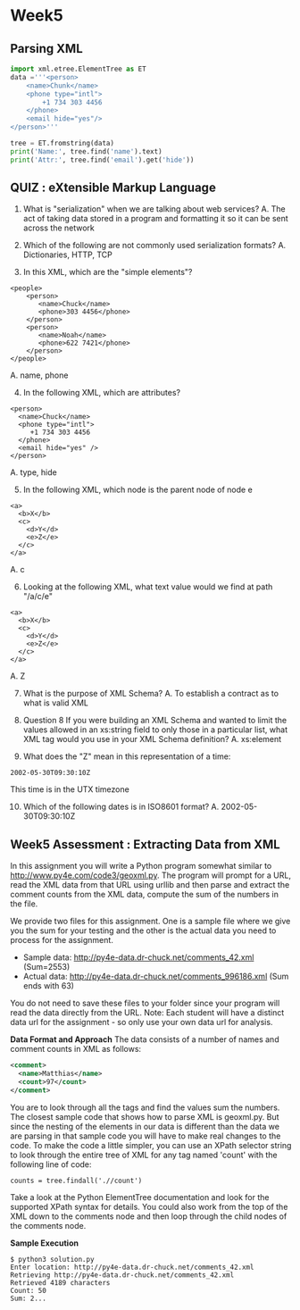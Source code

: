 #  Week5 

## Parsing XML
~~~python
import xml.etree.ElementTree as ET
data ='''<person>
    <name>Chunk</name>
    <phone type="intl">
        +1 734 303 4456
    </phone>
    <email hide="yes"/>
</person>'''

tree = ET.fromstring(data)
print('Name:', tree.find('name').text)
print('Attr:', tree.find('email').get('hide'))
~~~

## QUIZ : eXtensible Markup Language
1. What is "serialization" when we are talking about web services?
A. The act of taking data stored in a program and formatting it so it can be sent across the network

2. Which of the following are not commonly used serialization formats?
A. Dictionaries, HTTP, TCP

3. In this XML, which are the "simple elements"?
~~~
<people>
    <person>
       <name>Chuck</name>
       <phone>303 4456</phone>
    </person>
    <person>
       <name>Noah</name>
       <phone>622 7421</phone>
    </person>
</people>
~~~
A. name, phone

4. In the following XML, which are attributes?
~~~
<person>
  <name>Chuck</name>
  <phone type="intl">
     +1 734 303 4456
  </phone>
  <email hide="yes" />
</person>
~~~
A. type, hide

5. In the following XML, which node is the parent node of node e
~~~
<a>
  <b>X</b>
  <c>
    <d>Y</d>
    <e>Z</e>
  </c>
</a>
~~~
A. c

6. Looking at the following XML, what text value would we find at path "/a/c/e"
~~~ 
<a>
  <b>X</b>
  <c>
    <d>Y</d>
    <e>Z</e>
  </c>
</a>
~~~
A. Z

7. What is the purpose of XML Schema?
A. To establish a contract as to what is valid XML

8. Question 8
If you were building an XML Schema and wanted to limit the values allowed in an xs:string field to only those in a particular list, what XML tag would you use in your XML Schema definition?
A. xs:element

9. What does the "Z" mean in this representation of a time:
~~~
2002-05-30T09:30:10Z
~~~
This time is in the UTX timezone

10. Which of the following dates is in ISO8601 format?
A. 2002-05-30T09:30:10Z

## Week5 Assessment : Extracting Data from XML
In this assignment you will write a Python program somewhat similar to http://www.py4e.com/code3/geoxml.py. The program will prompt for a URL, read the XML data from that URL using urllib and then parse and extract the comment counts from the XML data, compute the sum of the numbers in the file.

We provide two files for this assignment. One is a sample file where we give you the sum for your testing and the other is the actual data you need to process for the assignment.

- Sample data: http://py4e-data.dr-chuck.net/comments_42.xml (Sum=2553)
- Actual data: http://py4e-data.dr-chuck.net/comments_996186.xml (Sum ends with 63)

You do not need to save these files to your folder since your program will read the data directly from the URL. Note: Each student will have a distinct data url for the assignment - so only use your own data url for analysis.

**Data Format and Approach**
The data consists of a number of names and comment counts in XML as follows:
~~~xml
<comment>
  <name>Matthias</name>
  <count>97</count>
</comment>
~~~
You are to look through all the <comment> tags and find the <count> values sum the numbers. The closest sample code that shows how to parse XML is geoxml.py. But since the nesting of the elements in our data is different than the data we are parsing in that sample code you will have to make real changes to the code.
To make the code a little simpler, you can use an XPath selector string to look through the entire tree of XML for any tag named 'count' with the following line of code:
~~~
counts = tree.findall('.//count')
~~~
Take a look at the Python ElementTree documentation and look for the supported XPath syntax for details. You could also work from the top of the XML down to the comments node and then loop through the child nodes of the comments node.

**Sample Execution**
~~~
$ python3 solution.py
Enter location: http://py4e-data.dr-chuck.net/comments_42.xml
Retrieving http://py4e-data.dr-chuck.net/comments_42.xml
Retrieved 4189 characters
Count: 50
Sum: 2...
~~~
